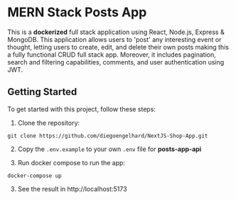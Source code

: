 # MERN Stack Posts App

This is a **dockerized** full stack application using React, Node.js, Express & MongoDB. This application allows users to 'post' any interesting event or thought, letting users to create, edit, and delete their own posts making this a fully functional CRUD full stack app. Moreover, it includes pagination, search and filtering capabilities, comments, and user authentication using JWT.

## Getting Started

To get started with this project, follow these steps:

1. Clone the repository: 
```
git clone https://github.com/diegoengelhard/NextJS-Shop-App.git
```

2. Copy the `.env.example` to your own `.env` file for __posts-app-api__

2. Run docker compose to run the app:
```
docker-compose up
```

3. See the result in http://localhost:5173 


